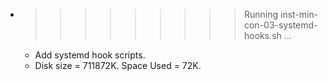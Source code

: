 * >>>>>>>>> Running inst-min-con-03-systemd-hooks.sh ...
  * Add systemd hook scripts.
  * Disk size = 711872K. Space Used = 72K.

